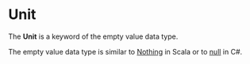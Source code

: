 # Unit

The **Unit** is a keyword of the empty value data type.

The empty value data type is similar to [Nothing](https://www.scala-lang.org/api/2.9.1/scala/Nothing.html) in Scala or to [null](https://docs.microsoft.com/en-us/dotnet/csharp/language-reference/keywords/null) in C#.
